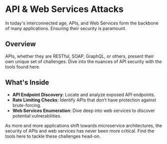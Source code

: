 # API & Web Services Attacks

In today's interconnected age, APIs, and Web Services form the backbone of many applications. Ensuring their security is paramount.

## Overview

APIs, whether they are RESTful, SOAP, GraphQL, or others, present their own unique set of challenges. Dive into the nuances of API security with the tools found here.

## What's Inside

- **API Endpoint Discovery**: Locate and analyze exposed API endpoints.
- **Rate Limiting Checks**: Identify APIs that don’t have protection against brute-forcing.
- **Web Services Enumeration**: Dive deep into web services to discover potential vulnerabilities.

As more and more applications shift towards microservice architectures, the security of APIs and web services has never been more critical. Find the tools here to tackle these challenges head-on.
